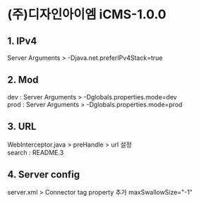 # (주)디자인아이엠 iCMS-1.0.0

## 1. IPv4
Server Arguments > -Djava.net.preferIPv4Stack=true

## 2. Mod
dev : Server Arguments > -Dglobals.properties.mode=dev  
prod : Server Arguments > -Dglobals.properties.mode=prod

## 3. URL
WebInterceptor.java > preHandle > url 설정  
search : README.3

## 4. Server config
server.xml > Connector tag
property 추가 maxSwallowSize="-1"
